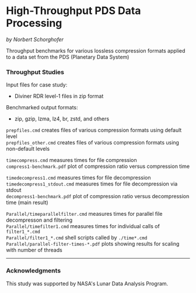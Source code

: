 High-Throughput PDS Data Processing
===================================

*by Norbert Schorghofer*

Throughput benchmarks for various lossless compression formats applied to a data set from the PDS (Planetary Data System)


### Throughput Studies

Input files for case study:  
* Diviner RDR level-1 files in zip format  

Benchmarked output formats:
* zip, gzip, lzma, lz4, br, zstd, and others  


`prepfiles.cmd`  creates files of various compression formats using default level  
`prepfiles_other.cmd`  creates files of various compression formats using non-default levels  

`timecompress.cmd`  measures times for file compression  
`compress1-benchmark.pdf` plot of compression ratio versus compression time  

`timedecompress1.cmd`  measures times for file decompression  
`timedecompress1_stdout.cmd`  measures times for file decompression via stdout  
`decompress1-benchmark.pdf` plot of compression ratio versus decompression time (main result)  

`Parallel/timeparallelfilter.cmd`  measures times for parallel file decompresson and filtering  
`Parallel/timefilter1.cmd`  measures times for individual calls of `filter1_*.cmd`  
`Parallel/filter1_*.cmd`  shell scripts called by `./time*.cmd`  
`Parallel/parallel-filter-times-*.pdf`  plots showing results for scaling with number of threads  

---

### Acknowledgments

This study was supported by NASA's Lunar Data Analysis Program.

